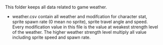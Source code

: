 This folder keeps all data related to game weather.

- weather.csv contain all weather and modifcation for character stat, sprite spawn rate (0 mean no sprite), sprite
  travel angle and speed. Every modification value in this file is the value at weakest strength level of the weather.
  The higher weather strength level multiply all value including sprite speed and spawn rate.
